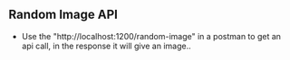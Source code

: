 ## Random Image API

- Use the "http://localhost:1200/random-image" in a postman to get an api call, in the response it will give an image..
